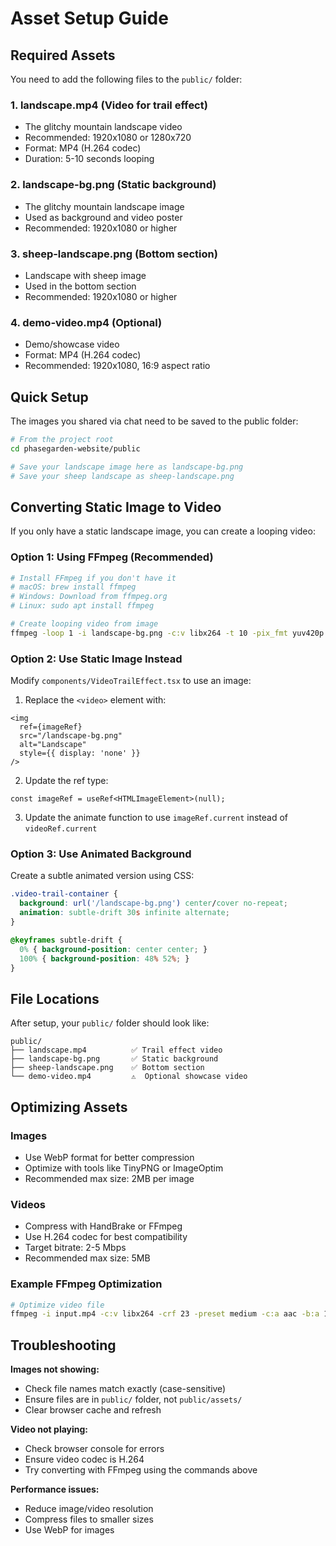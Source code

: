 # Asset Setup Guide

## Required Assets

You need to add the following files to the `public/` folder:

### 1. **landscape.mp4** (Video for trail effect)
- The glitchy mountain landscape video
- Recommended: 1920x1080 or 1280x720
- Format: MP4 (H.264 codec)
- Duration: 5-10 seconds looping

### 2. **landscape-bg.png** (Static background)
- The glitchy mountain landscape image
- Used as background and video poster
- Recommended: 1920x1080 or higher

### 3. **sheep-landscape.png** (Bottom section)
- Landscape with sheep image
- Used in the bottom section
- Recommended: 1920x1080 or higher

### 4. **demo-video.mp4** (Optional)
- Demo/showcase video
- Format: MP4 (H.264 codec)
- Recommended: 1920x1080, 16:9 aspect ratio

## Quick Setup

The images you shared via chat need to be saved to the public folder:

```bash
# From the project root
cd phasegarden-website/public

# Save your landscape image here as landscape-bg.png
# Save your sheep landscape as sheep-landscape.png
```

## Converting Static Image to Video

If you only have a static landscape image, you can create a looping video:

### Option 1: Using FFmpeg (Recommended)

```bash
# Install FFmpeg if you don't have it
# macOS: brew install ffmpeg
# Windows: Download from ffmpeg.org
# Linux: sudo apt install ffmpeg

# Create looping video from image
ffmpeg -loop 1 -i landscape-bg.png -c:v libx264 -t 10 -pix_fmt yuv420p -vf scale=1920:1080 public/landscape.mp4
```

### Option 2: Use Static Image Instead

Modify `components/VideoTrailEffect.tsx` to use an image:

1. Replace the `<video>` element with:
```tsx
<img
  ref={imageRef}
  src="/landscape-bg.png"
  alt="Landscape"
  style={{ display: 'none' }}
/>
```

2. Update the ref type:
```tsx
const imageRef = useRef<HTMLImageElement>(null);
```

3. Update the animate function to use `imageRef.current` instead of `videoRef.current`

### Option 3: Use Animated Background

Create a subtle animated version using CSS:
```css
.video-trail-container {
  background: url('/landscape-bg.png') center/cover no-repeat;
  animation: subtle-drift 30s infinite alternate;
}

@keyframes subtle-drift {
  0% { background-position: center center; }
  100% { background-position: 48% 52%; }
}
```

## File Locations

After setup, your `public/` folder should look like:

```
public/
├── landscape.mp4          ✅ Trail effect video
├── landscape-bg.png       ✅ Static background
├── sheep-landscape.png    ✅ Bottom section
└── demo-video.mp4         ⚠️  Optional showcase video
```

## Optimizing Assets

### Images
- Use WebP format for better compression
- Optimize with tools like TinyPNG or ImageOptim
- Recommended max size: 2MB per image

### Videos
- Compress with HandBrake or FFmpeg
- Use H.264 codec for best compatibility
- Target bitrate: 2-5 Mbps
- Recommended max size: 5MB

### Example FFmpeg Optimization

```bash
# Optimize video file
ffmpeg -i input.mp4 -c:v libx264 -crf 23 -preset medium -c:a aac -b:a 128k public/landscape.mp4
```

## Troubleshooting

**Images not showing:**
- Check file names match exactly (case-sensitive)
- Ensure files are in `public/` folder, not `public/assets/`
- Clear browser cache and refresh

**Video not playing:**
- Check browser console for errors
- Ensure video codec is H.264
- Try converting with FFmpeg using the commands above

**Performance issues:**
- Reduce image/video resolution
- Compress files to smaller sizes
- Use WebP for images
